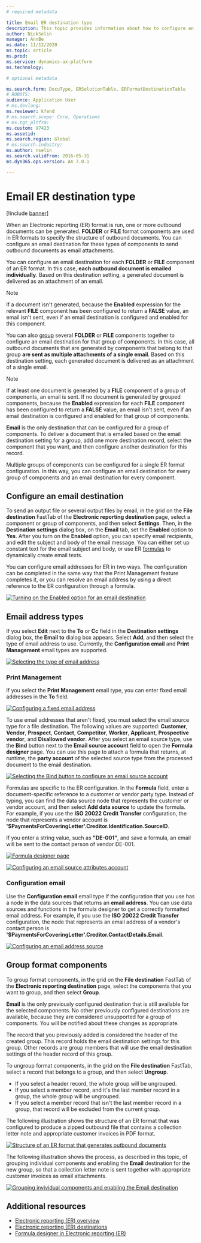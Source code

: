 ```yaml
---
# required metadata

title: Email ER destination type
description: This topic provides information about how to configure an email destination for each FOLDER or FILE component of an Electronic reporting (ER) format that is configured to generate outbound documents.
author: NickSelin
manager: AnnBe
ms.date: 11/12/2020
ms.topic: article
ms.prod: 
ms.service: dynamics-ax-platform
ms.technology: 

# optional metadata

ms.search.form: DocuType, ERSolutionTable, ERFormatDestinationTable
# ROBOTS: 
audience: Application User
# ms.devlang: 
ms.reviewer: kfend
# ms.search.scope: Core, Operations
# ms.tgt_pltfrm: 
ms.custom: 97423
ms.assetid: 
ms.search.region: Global
# ms.search.industry: 
ms.author: nselin
ms.search.validFrom: 2016-05-31
ms.dyn365.ops.version: AX 7.0.1

---
```


# Email ER destination type

[!include [banner](../includes/banner.md)]

When an Electronic reporting (ER) format is run, one or more outbound documents can be generated. **FOLDER** or **FILE** format components are used in ER formats to specify the structure of outbound documents. You can configure an email destination for these types of components to send outbound documents as email attachments.

You can configure an email destination for each **FOLDER** or **FILE** component of an ER format. In this case, **each outbound document is emailed individually**. Based on this destination setting, a generated document is delivered as an attachment of an email.

> [!NOTE]
> If a document isn't generated, because the **Enabled** expression for the relevant **FILE** component has been configured to return a **FALSE** value, an email isn't sent, even if an email destination is configured and enabled for this component.

You can also [group](#grouping) several **FOLDER** or **FILE** components together to configure an email destination for that group of components. In this case, all outbound documents that are generated by components that belong to that group **are sent as multiple attachments of a single email**. Based on this destination setting, each generated document is delivered as an attachment of a single email.

> [!NOTE]
> If at least one document is generated by a **FILE** component of a group of components, an email is sent. If no document is generated by grouped components, because the **Enabled** expression for each **FILE** component has been configured to return a **FALSE** value, an email isn't sent, even if an email destination is configured and enabled for that group of components.
>
> **Email** is the only destination that can be configured for a group of components. To deliver a document that is emailed based on the email destination setting for a group, add one more destination record, select the component that you want, and then configure another destination for this record.

Multiple groups of components can be configured for a single ER format configuration. In this way, you can configure an email destination for every group of components and an email destination for every component.

## Configure an email destination

To send an output file or several output files by email, in the grid on the **File destination** FastTab of the **Electronic reporting destination** page, select a component or group of components, and then select **Settings**. Then, in the **Destination settings** dialog box, on the **Email** tab, set the **Enabled** option to **Yes**. After you turn on the **Enabled** option, you can specify email recipients, and edit the subject and body of the email message. You can either set up constant text for the email subject and body, or use ER [formulas](er-formula-language.md) to dynamically create email texts.

You can configure email addresses for ER in two ways. The configuration can be completed in the same way that the Print Management feature completes it, or you can resolve an email address by using a direct reference to the ER configuration through a formula.

[![Turning on the Enabled option for an email destination](./media/ER_Destinations-EnableSingleDestination.png)](./media/ER_Destinations-EnableSingleDestination.png)

## Email address types

If you select **Edit** next to the **To** or **Cc** field in the **Destination settings** dialog box, the **Email to** dialog box appears. Select **Add**, and then select the type of email address to use. Currently, the **Configuration email** and **Print Management** email types are supported.

[![Selecting the type of email address](./media/ER_Destinations-EmailSelectAddressType.png)](./media/ER_Destinations-EmailSelectAddressType.png)

### Print Management

If you select the **Print Management** email type, you can enter fixed email addresses in the **To** field.

[![Configuring a fixed email address](./media/ER_Destinations-EmailFixedAddress.png)](./media/ER_Destinations-EmailFixedAddress.png)

To use email addresses that aren't fixed, you must select the email source type for a file destination. The following values are supported: **Customer**, **Vendor**, **Prospect**, **Contact**, **Competitor**, **Worker**, **Applicant**, **Prospective vendor**, and **Disallowed vendor**. After you select an email source type, use the **Bind** button next to the **Email source account** field to open the **Formula designer** page. You can use this page to attach a formula that returns, at runtime, the **party account** of the selected source type from the processed document to the email destination.

[![Selecting the Bind button to configure an email source account](./media/ER_Destinations-EmailDefineAddressSource.png)](./media/ER_Destinations-EmailDefineAddressSource.png)

Formulas are specific to the ER configuration. In the **Formula** field, enter a document-specific reference to a customer or vendor party type. Instead of typing, you can find the data source node that represents the customer or vendor account, and then select **Add data source** to update the formula. For example, if you use the **ISO 20022 Credit Transfer** configuration, the node that represents a vendor account is **'\$PaymentsForCoveringLetter'.Creditor.Identification.SourceID**.

If you enter a string value, such as **"DE-001"**, and save a formula, an email will be sent to the contact person of vendor DE-001.

[![Formula designer page](./media/ER_Destinations-EmailDefineAddressSourceFormula.png)](./media/ER_Destinations-EmailDefineAddressSourceFormula.png)

[![Configuring an email source attributes account](./media/ER_Destinations-EmailDefineAddressSourceAttributes.png)](./media/ER_Destinations-EmailDefineAddressSourceAttributes.png)

### Configuration email

Use the **Configuration email** email type if the configuration that you use has a node in the data sources that returns an **email address**. You can use data sources and functions in the formula designer to get a correctly formatted email address. For example, if you use the **ISO 20022 Credit Transfer** configuration, the node that represents an email address of a vendor's contact person is **\'$PaymentsForCoveringLetter'.Creditor.ContactDetails.Email**.

[![Configuring an email address source](./media/ER_Destinations-EmailDefineAddressSource2.png)](./media/ER_Destinations-EmailDefineAddressSource2.png)

## <a id="grouping">Group format components</a>

To group format components, in the grid on the **File destination** FastTab of the **Electronic reporting destination** page, select the components that you want to group, and then select **Group**.

**Email** is the only previously configured destination that is still available for the selected components. No other previously configured destinations are available, because they are considered unsupported for a group of components. You will be notified about these changes as appropriate.

The record that you previously added is considered the header of the created group. This record holds the email destination settings for this group. Other records are group members that will use the email destination settings of the header record of this group.

To ungroup format components, in the grid on the **File destination** FastTab, select a record that belongs to a group, and then select **Ungroup**.

- If you select a header record, the whole group will be ungrouped.
- If you select a member record, and it's the last member record in a group, the whole group will be ungrouped.
- If you select a member record that isn't the last member record in a group, that record will be excluded from the current group.

The following illustration shows the structure of an ER format that was configured to produce a zipped outbound file that contains a collection letter note and appropriate customer invoices in PDF format.

[![Structure of an ER format that generates outbound documents](./media/ER_Destinations-Email-Grouping1.png)](./media/ER_Destinations-Email-Grouping1.png)

The following illustration shows the process, as described in this topic, of grouping individual components and enabling the **Email** destination for the new group, so that a collection letter note is sent together with appropriate customer invoices as email attachments.

[![Grouping invividual components and enabling the Email destination](./media/ER_Destinations-Email-Grouping2.gif)](./media/ER_Destinations-Email-Grouping2.gif)

## Additional resources

- [Electronic reporting (ER) overview](general-electronic-reporting.md)
- [Electronic reporting (ER) destinations](electronic-reporting-destinations.md)
- [Formula designer in Electronic reporting (ER)](general-electronic-reporting-formula-designer.md)
